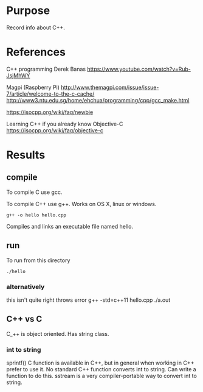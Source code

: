 # Purpose
Record info about C++.

# References
C++ programming
Derek Banas
https://www.youtube.com/watch?v=Rub-JsjMhWY

Magpi (Raspberry Pi)
<http://www.themagpi.com/issue/issue-7/article/welcome-to-the-c-cache/>
<http://www3.ntu.edu.sg/home/ehchua/programming/cpp/gcc_make.html>

https://isocpp.org/wiki/faq/newbie

Learning C++ if you already know Objective-C
https://isocpp.org/wiki/faq/objective-c

# Results

## compile
To compile C use gcc.

To compile C++ use g++.
Works on OS X, linux or windows.

    g++ -o hello hello.cpp

Compiles and links an executable file named hello.

## run
To run from this directory

    ./hello

### alternatively
this isn't quite right throws error
    g++ -std=c++11 hello.cpp
    ./a.out

## C++ vs C
C_++ is object oriented.
Has string class.

### int to string
sprintf() C function is available in C++, but in general when working in C++ prefer to use it.
No standard C++ function converts int to string.
Can write a function to do this.
sstream is a very compiler-portable way to convert int to string.


